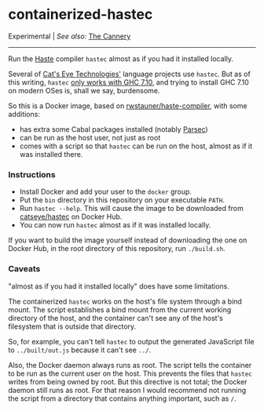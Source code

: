 containerized-hastec
====================

Experimental
| _See also:_ [The Cannery](https://github.com/catseye/The-Cannery)

- - - -

Run the [Haste](https://haste-lang.org/) compiler `hastec` almost as if you had it installed locally.

Several of [Cat's Eye Technologies'](https://catseye.tc/) language projects
use `hastec`.  But as of this writing, `hastec`
[only works with GHC 7.10](https://github.com/valderman/haste-compiler/issues/428),
and trying to install GHC 7.10 on modern OSes is, shall we say, burdensome.

So this is a Docker image, based on [rwstauner/haste-compiler](https://hub.docker.com/r/rwstauner/haste-compiler),
with some additions:

*   has extra some Cabal packages installed (notably [Parsec](https://hackage.haskell.org/package/parsec))
*   can be run as the host user, not just as root
*   comes with a script so that `hastec` can be run on the host, almost as if it was installed there.

### Instructions

*   Install Docker and add your user to the `docker` group.
*   Put the `bin` directory in this repository on your executable `PATH`.
*   Run `hastec --help`.  This will cause the image to be downloaded from
    [catseye/hastec](https://hub.docker.com/repository/docker/catseye/hastec)
    on Docker Hub.
*   You can now run `hastec` almost as if it was installed locally.

If you want to build the image yourself instead of downloading the one
on Docker Hub, in the root directory of this repository, run `./build.sh`.

### Caveats

"almost as if you had it installed locally" does have some limitations.

The containerized `hastec` works on the host's file system through a
bind mount.  The script establishes a bind mount from the current
working directory of the host, and the container can't see any of
the host's filesystem that is outside that directory.

So, for example, you can't tell `hastec` to output the generated
JavaScript file to `../built/out.js` because it can't see `../`.

Also, the Docker daemon always runs as root.  The script tells the
container to be run as the current user on the host.  This prevents
the files that `hastec` writes from being owned by root.  But this
directive is not total; the Docker daemon still runs as root.
For that reason I would recommend not running the script from a
directory that contains anything important, such as `/`.
